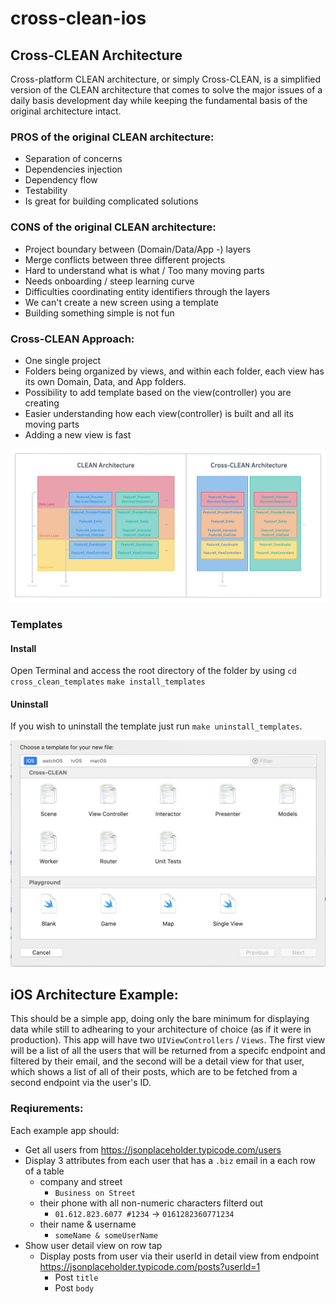 # cross-clean-ios

## Cross-CLEAN Architecture

Cross-platform CLEAN architecture, or simply Cross-CLEAN, is a simplified version of the CLEAN architecture that comes to solve the major issues of a daily basis development day while keeping the fundamental basis of the original architecture intact.

### PROS of the original CLEAN architecture:
- Separation of concerns
- Dependencies injection
- Dependency flow
- Testability
- Is great for building complicated solutions

### CONS of the original CLEAN architecture:
- Project boundary between (Domain/Data/App -) layers 
- Merge conflicts between three different projects
- Hard to understand what is what / Too many moving parts
- Needs onboarding / steep learning curve
- Difficulties coordinating entity identifiers through the layers
- We can't create a new screen using a template
- Building something simple is not fun

### Cross-CLEAN Approach:
- One single project
- Folders being organized by views, and within each folder, each view has its own Domain, Data, and App folders.
- Possibility to add template based on the view(controller) you are creating
- Easier understanding how each view(controller) is built and all its moving parts
- Adding a new view is fast

![alt text](cross_clean_architecture.png "Cross-CLEAN")

### Templates

#### Install

Open Terminal and access the root directory of the folder by using `cd cross_clean_templates`
 `make install_templates`

#### Uninstall

If you wish to uninstall the template just run `make uninstall_templates`.

![alt text](cross_clean_templates.png "Templates")

## iOS Architecture Example:

This should be a simple app, doing only the bare minimum for displaying data while still to adhearing to your architecture of choice (as if it were in production). This app will have two `UIViewControllers` / `Views`. The first view will be a list of all the users that will be returned from a specifc endpoint and filtered by their email, and the second will be a detail view for that user, which shows a list of all of their posts, which are to be fetched from a second endpoint via the user's ID.

### Reqiurements:
Each example app should:
- Get all users from https://jsonplaceholder.typicode.com/users
- Display 3 attributes from each user that has a `.biz` email in a each row of a table
    - company and street
        - `Business on Street`
    - their phone with all non-numeric characters filterd out
        - `01.612.823.6077 #1234`  ->  `0161282360771234`
    - their name & username
        - `someName & someUserName`
- Show user detail view on row tap
    - Display posts from user via their userId in detail view from endpoint https://jsonplaceholder.typicode.com/posts?userId=1
        - Post `title`
        - Post `body`
